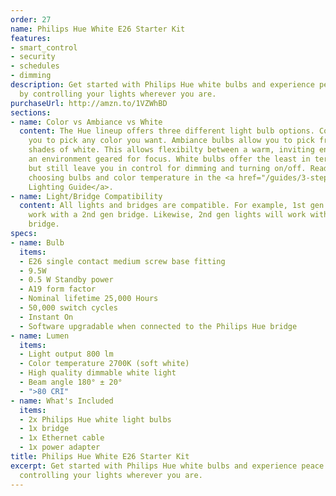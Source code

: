 ```yaml
---
order: 27
name: Philips Hue White E26 Starter Kit
features:
- smart_control
- security
- schedules
- dimming
description: Get started with Philips Hue white bulbs and experience peace of mind
  by controlling your lights wherever you are.
purchaseUrl: http://amzn.to/1VZWhBD
sections:
- name: Color vs Ambiance vs White
  content: The Hue lineup offers three different light bulb options. Color bulbs allow
    you to pick any color you want. Ambiance bulbs allow you to pick from many different
    shades of white. This allows flexibilty between a warm, inviting environment and
    an environment geared for focus. White bulbs offer the least in terms of features,
    but still leave you in control for dimming and turning on/off. Read more about
    choosing bulbs and color temperature in the <a href="/guides/3-steps-to-hue-the-guide-you-wish-you-had-read-first/">Hue
    Lighting Guide</a>.
- name: Light/Bridge Compatibility
  content: All lights and bridges are compatible. For example, 1st gen lights will
    work with a 2nd gen bridge. Likewise, 2nd gen lights will work with a 1st gen
    bridge.
specs:
- name: Bulb
  items:
  - E26 single contact medium screw base fitting
  - 9.5W
  - 0.5 W Standby power
  - A19 form factor
  - Nominal lifetime 25,000 Hours
  - 50,000 switch cycles
  - Instant On
  - Software upgradable when connected to the Philips Hue bridge
- name: Lumen
  items:
  - Light output 800 lm
  - Color temperature 2700K (soft white)
  - High quality dimmable white light
  - Beam angle 180° ± 20°
  - ">80 CRI"
- name: What's Included
  items:
  - 2x Philips Hue white light bulbs
  - 1x bridge
  - 1x Ethernet cable
  - 1x power adapter
title: Philips Hue White E26 Starter Kit
excerpt: Get started with Philips Hue white bulbs and experience peace of mind by
  controlling your lights wherever you are.
---
```

